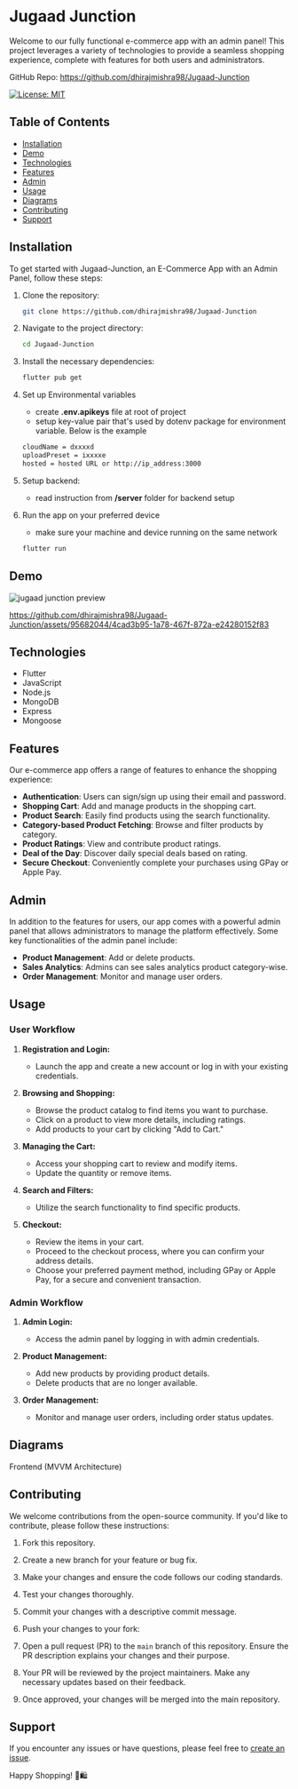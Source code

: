# Jugaad Junction

Welcome to our fully functional e-commerce app with an admin panel! This project leverages a variety of technologies to provide a seamless shopping experience, complete with features for both users and administrators.

GitHub Repo: https://github.com/dhirajmishra98/Jugaad-Junction


[![License: MIT](https://img.shields.io/badge/License-MIT-yellow.svg)](https://opensource.org/licenses/MIT)

## Table of Contents

- [Installation](#installation)
- [Demo](#demo)
- [Technologies](#technologies)  
- [Features](#features)
- [Admin](#admin)  
- [Usage](#usage)
- [Diagrams](#diagrams)
- [Contributing](#contributing)
- [Support](#support)



## Installation
To get started with Jugaad-Junction, an E-Commerce App with an Admin Panel, follow these steps:

1. Clone the repository:
   ```bash
   git clone https://github.com/dhirajmishra98/Jugaad-Junction

2. Navigate to the project directory:
   ```bash
   cd Jugaad-Junction

3. Install the necessary dependencies:
   ```bash
   flutter pub get

4. Set up Environmental variables
    - create **.env.apikeys** file at root of project
    - setup key-value pair that's used by dotenv package for environment variable. Below is the example
    ```bash
    cloudName = dxxxxd
    uploadPreset = ixxxxe
    hosted = hosted URL or http://ip_address:3000 

5. Setup backend:
   - read instruction from **/server** folder for backend setup

6. Run the app on your preferred device
   - make sure your machine and device running on the same network
   ```bash
   flutter run

## Demo
![jugaad junction preview](https://github.com/dhirajmishra98/Jugaad-Junction/assets/95682044/17eab499-6f76-44bf-b031-b09dc082af7a) 


https://github.com/dhirajmishra98/Jugaad-Junction/assets/95682044/4cad3b95-1a78-467f-872a-e24280152f83 

## Technologies
- Flutter
- JavaScript
- Node.js
- MongoDB
- Express
- Mongoose

## Features
Our e-commerce app offers a range of features to enhance the shopping experience:

- **Authentication**: Users can sign/sign up using their email and password.
- **Shopping Cart**: Add and manage products in the shopping cart.
- **Product Search**: Easily find products using the search functionality.
- **Category-based Product Fetching**: Browse and filter products by category.
- **Product Ratings**: View and contribute product ratings.
- **Deal of the Day**: Discover daily special deals based on rating.
- **Secure Checkout**: Conveniently complete your purchases using GPay or Apple Pay.

## Admin 
In addition to the features for users, our app comes with a powerful admin panel that allows administrators to manage the platform effectively. Some key functionalities of the admin panel include:

- **Product Management**: Add or delete products.
- **Sales Analytics**: Admins can see sales analytics product category-wise.
- **Order Management**: Monitor and manage user orders.

## Usage

### User Workflow

1. **Registration and Login:**
   - Launch the app and create a new account or log in with your existing credentials.
   
2. **Browsing and Shopping:**
   - Browse the product catalog to find items you want to purchase.
   - Click on a product to view more details, including ratings.
   - Add products to your cart by clicking "Add to Cart."

3. **Managing the Cart:**
   - Access your shopping cart to review and modify items.
   - Update the quantity or remove items.

4. **Search and Filters:**
   - Utilize the search functionality to find specific products.

5. **Checkout:**
   - Review the items in your cart.
   - Proceed to the checkout process, where you can confirm your address details.
   - Choose your preferred payment method, including GPay or Apple Pay, for a secure and convenient transaction.

### Admin Workflow

1. **Admin Login:**
   - Access the admin panel by logging in with admin credentials.

2. **Product Management:**
   - Add new products by providing product details.
   - Delete products that are no longer available.

3. **Order Management:**
   - Monitor and manage user orders, including order status updates.

## Diagrams
Frontend (MVVM Architecture) <br>




## Contributing
We welcome contributions from the open-source community. If you'd like to contribute, please follow these instructions:
1. Fork this repository.

2. Create a new branch for your feature or bug fix.

3. Make your changes and ensure the code follows our coding standards.

4. Test your changes thoroughly.

5. Commit your changes with a descriptive commit message.

6. Push your changes to your fork:

7. Open a pull request (PR) to the `main` branch of this repository. Ensure the PR description explains your changes and their purpose.

8. Your PR will be reviewed by the project maintainers. Make any necessary updates based on their feedback.

9. Once approved, your changes will be merged into the main repository.


## Support
If you encounter any issues or have questions, please feel free to [create an issue](https://github.com/dhirajmishra98/ecommerce-app/issues).

Happy Shopping! 🛒🛍️


